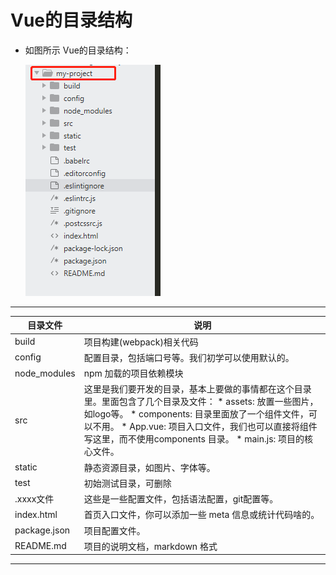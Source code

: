 Vue的目录结构
===

* 如图所示 Vue的目录结构：

  ![vue搭好](images/vue目录结构.jpg)

---
目录文件  |  说明  
--- | ---
build | 项目构建(webpack)相关代码
config |配置目录，包括端口号等。我们初学可以使用默认的。
node_modules |	npm 加载的项目依赖模块
src	 |  这里是我们要开发的目录，基本上要做的事情都在这个目录里。里面包含了几个目录及文件：                                         * assets: 放置一些图片，如logo等。                              * components:  目录里面放了一个组件文件，可以不用。               * App.vue:  项目入口文件，我们也可以直接将组件写这里，而不使用components  目录。                                            * main.js: 项目的核心文件。
static | 静态资源目录，如图片、字体等。
test	| 初始测试目录，可删除
.xxxx文件	| 这些是一些配置文件，包括语法配置，git配置等。
index.html |	首页入口文件，你可以添加一些 meta 信息或统计代码啥的。
package.json  |	项目配置文件。
README.md	| 项目的说明文档，markdown 格式
---



